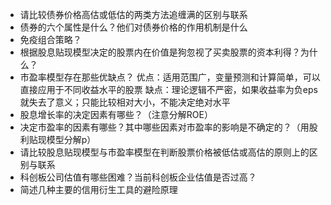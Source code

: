 - 请比较债券价格高估或低估的两类方法追缠满的区别与联系
- 债券的六个属性是什么？他们对债券价格的作用机制是什么
- 免疫组合策略？
- 根据股息贴现模型决定的股票内在价值是狗忽视了买卖股票的资本利得？为什么？
- 市盈率模型存在那些优缺点？
  优点：适用范围广，变量预测和计算简单，可以直接应用于不同收益水平的股票
  缺点：理论逻辑不严密，如果收益率为负eps就失去了意义；只能比较相对大小，不能决定绝对水平
- 股息增长率的决定因素有哪些？（注意分解ROE）
- 决定市盈率的因素有哪些？其中哪些因素对市盈率的影响是不确定的？（用股利贴现模型分解p）
- 请比较股息贴现模型与市盈率模型在判断股票价格被低估或高估的原则上的区别与联系
- 科创板公司估值有哪些困难？当前科创板企业估值是否过高？
- 简述几种主要的信用衍生工具的避险原理